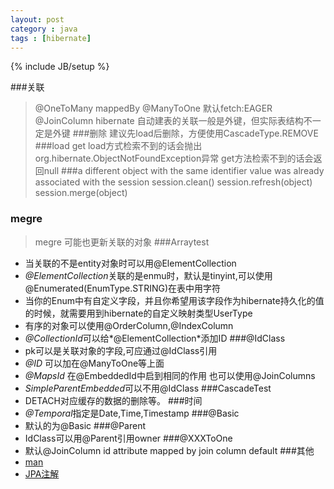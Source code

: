 ```yaml
---
layout: post
category : java
tags : [hibernate]
---
```

{% include JB/setup %}

###关联
>\@OneToMany  mappedBy
>@ManyToOne 默认fetch:EAGER  @JoinColumn
>hibernate 自动建表的关联一般是外键，但实际表结构不一定是外键
###删除 
>建议先load后删除，方便使用CascadeType.REMOVE
###load get
>load方式检索不到的话会抛出org.hibernate.ObjectNotFoundException异常
>get方法检索不到的话会返回null
###a different object with the same identifier value was already associated with the session
	session.clean()
	session.refresh(object)
	session.merge(object)
### megre
>megre 可能也更新关联的对象
###Arraytest
+ 当关联的不是entity对象时可以用@ElementCollection
+ *@ElementCollection*关联的是enmu时，默认是tinyint,可以使用@Enumerated(EnumType.STRING)在表中用字符
+ 当你的Enum中有自定义字段，并且你希望用该字段作为hibernate持久化的值的时候，就需要用到hibernate的自定义映射类型UserType
+ 有序的对象可以使用@OrderColumn,@IndexColumn
+ *@CollectionId*可以给*@ElementCollection*添加ID
###@IdClass
+ pk可以是关联对象的字段,可应通过@IdClass引用
+ *@ID* 可以加在@ManyToOne等上面
+ *@MapsId* 在@EmbeddedId中启到相同的作用  也可以使用@JoinColumns
+ *SimpleParentEmbedded*可以不用@IdClass
###CascadeTest
+ DETACH对应缓存的数据的删除等。
###时间
+ *@Temporal*指定是Date,Time,Timestamp
###@Basic
+ 默认的为@Basic
###@Parent
+ IdClass可以用@Parent引用owner
###@XXXToOne
+ 默认@JoinColumn id attribute mapped by join column default
###其他
+ [man](http://www.mkyong.com/hibernate/hibernate-fetching-strategies-examples)
+ [JPA注解](http://www.360doc.com/content/07/1224/21/15643_921681.shtml)


<!--more-->





